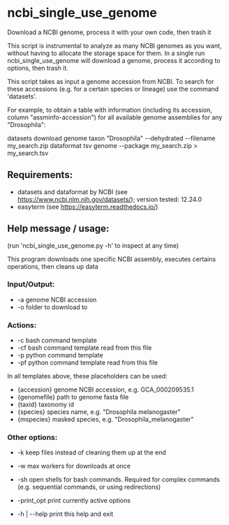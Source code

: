 # ncbi_single_use_genome
Download a NCBI genome, process it with your own code, then trash it 

This script is instrumental to analyze as many NCBI genomes as you want, without having to allocate the storage space for them.
In a single run ncbi_single_use_genome will download a genome, process it according to options, then trash it.

This script takes as input a genome accession from NCBI. To search for these accessions (e.g. for a certain species or lineage) use the command 'datasets'.

For example, to obtain a table with information (including its accession, column "assminfo-accession") for all available genome assemblies for any "Drosophila":

datasets download  genome taxon "Drosophila" --dehydrated --filename  my_search.zip
dataformat tsv genome --package my_search.zip > my_search.tsv


Requirements:
-------------
  - datasets and dataformat by NCBI (see https://www.ncbi.nlm.nih.gov/datasets/); version tested: 12.24.0
  - easyterm (see https://easyterm.readthedocs.io/)

Help message / usage:
---------------------
(run 'ncbi_single_use_genome.py -h' to inspect at any time)

This program downloads one specific NCBI assembly, executes certains operations, then cleans up data

### Input/Output:
  - -a     genome NCBI accession
  - -o     folder to download to

### Actions:
  - -c     bash command template
  - -cf    bash command template read from this file
  - -p     python command template
  - -pf    python command template read from this file

In all templates above, these placeholders can be used:
 - {accession}   genome NCBI accession, e.g. GCA_000209535.1
 - {genomefile}  path to genome fasta file
 - {taxid}       taxonomy id
 - {species}     species name, e.g. "Drosophila melanogaster"
 - {mspecies}    masked species, e.g. "Drosophila_melanogaster"

### Other options:
  - -k      keep files instead of cleaning them up at the end
  - -w      max workers for downloads at once
  - -sh     open shells for bash commands. Required for complex commands
        (e.g. sequential commands, or using redirections)

  - -print_opt   print currently active options
  - -h | --help  print this help and exit
